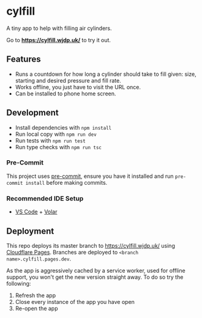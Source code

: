# cylfill

A tiny app to help with filling air cylinders.

Go to **https://cylfill.wjdp.uk/** to try it out.

## Features

- Runs a countdown for how long a cylinder should take to fill given: size, starting and desired pressure and fill rate.
- Works offline, you just have to visit the URL once.
- Can be installed to phone home screen.

## Development

- Install dependencies with `npm install`
- Run local copy with `npm run dev`
- Run tests with `npm run test`
- Run type checks with `npm run tsc`

### Pre-Commit

This project uses [pre-commit](https://pre-commit.com/), ensure you have it installed and run `pre-commit install` before making commits.

### Recommended IDE Setup

- [VS Code](https://code.visualstudio.com/) + [Volar](https://marketplace.visualstudio.com/items?itemName=Vue.volar)

## Deployment

This repo deploys its master branch to https://cylfill.wjdp.uk/ using [Cloudflare Pages](https://pages.cloudflare.com/). Branches are deployed to `<branch name>.cylfill.pages.dev`.

As the app is aggressively cached by a service worker, used for offline support, you won't get the new version straight away. To do so try the following:

1. Refresh the app
2. Close every instance of the app you have open
3. Re-open the app
